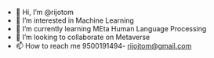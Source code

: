 - 👋 Hi, I’m @rijotom
- 👀 I’m interested in Machine Learning
- 🌱 I’m currently learning MEta Human Language Processing
- 💞️ I’m looking to collaborate on Metaverse
- 📫 How to reach me 9500191494- rijojtom@gmail.com

<!---
rijotom/rijotom is a ✨ special ✨ repository because its `README.md` (this file) appears on your GitHub profile.
You can click the Preview link to take a look at your changes.
--->
